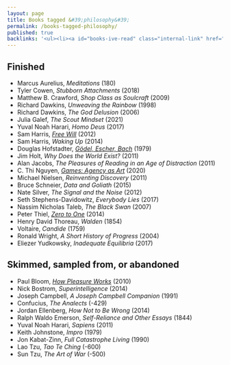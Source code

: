 ```yaml
---
layout: page
title: Books tagged &#39;philosophy&#39;
permalink: /books-tagged-philosophy/
published: true
backlinks: '<ul><li><a id="books-ive-read" class="internal-link" href="/books-ive-read/">Books I&#39;ve read</a></li></ul>'
---
```




## Finished 
* Marcus Aurelius, _Meditations_ (180) 
* Tyler Cowen, _Stubborn Attachments_ (2018) 
* Matthew B. Crawford, _Shop Class as Soulcraft_ (2009) 
* Richard Dawkins, _Unweaving the Rainbow_ (1998) 
* Richard Dawkins, _The God Delusion_ (2006) 
* Julia Galef, _The Scout Mindset_ (2021) 
* Yuval Noah Harari, _Homo Deus_ (2017) 
* Sam Harris, _<a id="harris-free-will" class="internal-link" href="/harris-free-will/">Free Will</a>_ (2012) 
* Sam Harris, _Waking Up_ (2014) 
* Douglas Hofstadter, _<a id="hofstadter-godel-escher-bach" class="internal-link" href="/hofstadter-godel-escher-bach/">Gödel, Escher, Bach</a>_ (1979) 
* Jim Holt, _Why Does the World Exist?_ (2011) 
* Alan Jacobs, _The Pleasures of Reading in an Age of Distraction_ (2011) 
* C. Thi Nguyen, _<a id="nguyen-games" class="internal-link" href="/nguyen-games/">Games: Agency as Art</a>_ (2020) 
* Michael Nielsen, _Reinventing Discovery_ (2011) 
* Bruce Schneier, _Data and Goliath_ (2015) 
* Nate Silver, _The Signal and the Noise_ (2012) 
* Seth Stephens-Davidowitz, _Everybody Lies_ (2017) 
* Nassim Nicholas Taleb, _The Black Swan_ (2007) 
* Peter Thiel, _<a id="thiel-zero-to-one" class="internal-link" href="/thiel-zero-to-one/">Zero to One</a>_ (2014) 
* Henry David Thoreau, _Walden_ (1854) 
* Voltaire, _Candide_ (1759) 
* Ronald Wright, _A Short History of Progress_ (2004) 
* Eliezer Yudkowsky, _Inadequate Equilibria_ (2017) 


## Skimmed, sampled from, or abandoned 
* Paul Bloom, _<a id="bloom-how-pleasure-works" class="internal-link" href="/bloom-how-pleasure-works/">How Pleasure Works</a>_ (2010) 
* Nick Bostrom, _Superintelligence_ (2014) 
* Joseph Campbell, _A Joseph Campbell Companion_ (1991) 
* Confucius, _The Analects_ (-429) 
* Jordan Ellenberg, _How Not to Be Wrong_ (2014) 
* Ralph Waldo Emerson, _Self-Reliance and Other Essays_ (1844) 
* Yuval Noah Harari, _Sapiens_ (2011) 
* Keith Johnstone, _Impro_ (1979) 
* Jon Kabat-Zinn, _Full Catastrophe Living_ (1990) 
* Lao Tzu, _Tao Te Ching_ (-600) 
* Sun Tzu, _The Art of War_ (-500) 
